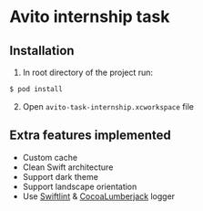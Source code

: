 # Avito internship task

## Installation

1) In root directory of the project run:
```bash
$ pod install
```
2) Open `avito-task-internship.xcworkspace` file

## Extra features implemented

- Custom cache
- Clean Swift architecture
- Support dark theme
- Support landscape orientation
- Use [Swiftlint](https://github.com/realm/SwiftLint) & [CocoaLumberjack](https://github.com/CocoaLumberjack/CocoaLumberjack) logger


